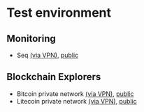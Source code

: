# Test environment

## Monitoring

* Seq [(via VPN)](http://seq.monitoring.svc.cluster.local), [public](https://seq-test.swisschain.info)

## Blockchain Explorers

* Bitcoin private network [(via VPN)](http://bitcoin-private.sirius-explorers.svc.cluster.local), [public](http://bitcoin-private.explorers.swisschain.io/)
* Litecoin private network [(via VPN)](http://litecoin-private.sirius-explorers.svc.cluster.local), [public](http://litecoin-private.explorers.swisschain.io/)
